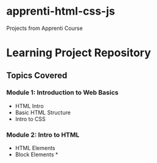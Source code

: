 # apprenti-html-css-js
Projects from Apprenti Course

# Learning Project Repository
## Topics Covered
### Module 1: Introduction to Web Basics
- HTML Intro
- Basic HTML Structure
- Intro to CSS
### Module 2: Intro to HTML
- HTML Elements
- Block Elements
    * 
